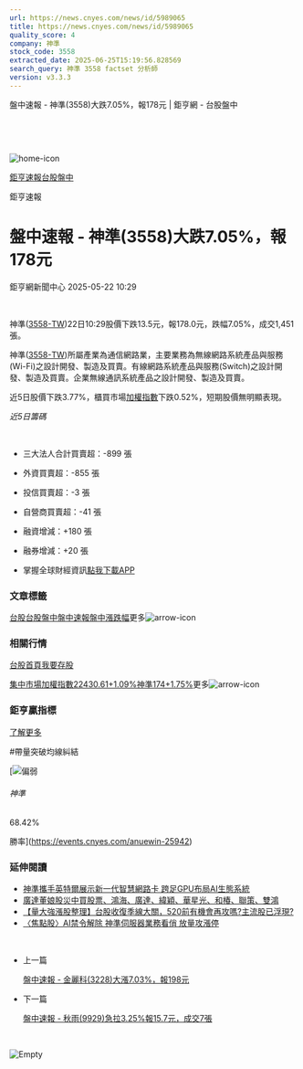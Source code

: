 ```yaml
---
url: https://news.cnyes.com/news/id/5989065
title: https://news.cnyes.com/news/id/5989065
quality_score: 4
company: 神準
stock_code: 3558
extracted_date: 2025-06-25T15:19:56.828569
search_query: 神準 3558 factset 分析師
version: v3.3.3
---
```


盤中速報 - 神準(3558)大跌7.05%，報178元 | 鉅亨網 - 台股盤中

‌

‌

![home-icon](/assets/icons/breadCrumb/symbol-icon-home.svg)

[鉅亨速報](/news/cat/anue_live)[台股盤中](/news/cat/tw_live)

鉅亨速報

# 盤中速報 - 神準(3558)大跌7.05%，報178元

鉅亨網新聞中心 2025-05-22 10:29

‌

神準([3558-TW](https://www.cnyes.com/twstock/3558))22日10:29股價下跌13.5元，報178.0元，跌幅7.05%，成交1,451張。

神準([3558-TW](https://www.cnyes.com/twstock/3558))所屬產業為通信網路業，主要業務為無線網路系統產品與服務(Wi-Fi)之設計開發、製造及買賣。有線網路系統產品與服務(Switch)之設計開發、製造及買賣。企業無線通訊系統產品之設計開發、製造及買賣。

近5日股價下跌3.77%，櫃買市場[加權指數](https://invest.cnyes.com/index/TWS/TSE01)下跌0.52%，短期股價無明顯表現。

*近5日籌碼*

‌

* 三大法人合計買賣超：-899 張
* 外資買賣超：-855 張
* 投信買賣超：-3 張
* 自營商買賣超：-41 張
* 融資增減：+180 張
* 融券增減：+20 張

* 掌握全球財經資訊[點我下載APP](http://www.cnyes.com/app/?utm_source=mweb&utm_medium=HamMenuBanner&utm_campaign=fixed&utm_content=entr)

### 文章標籤

[台股](https://news.cnyes.com/tag/台股 "台股")[台股盤中](https://news.cnyes.com/tag/台股盤中 "台股盤中")[盤中速報](https://news.cnyes.com/tag/盤中速報 "盤中速報")[盤中漲跌幅](https://news.cnyes.com/tag/盤中漲跌幅 "盤中漲跌幅")更多![arrow-icon](/assets/icons/arrows/arrow-down.svg)

### 相關行情

[台股首頁](https://www.cnyes.com/twstock)[我要存股](https://supr.link/8OHaU)

[集中市場加權指數22430.61+1.09%](https://invest.cnyes.com/index/TWS/TSE01)[神準174+1.75%](https://www.cnyes.com/twstock/3558)更多![arrow-icon](/assets/icons/arrows/arrow-down.svg)

### 鉅亨贏指標

[了解更多](https://events.cnyes.com/anuewin-25942)

#帶量突破均線糾結

[![偏弱](/assets/icons/win-indicator/short.svg)

###### 神準

68.42%

勝率](https://events.cnyes.com/anuewin-25942)

### 延伸閱讀

* [神準攜手英特爾展示新一代智慧網路卡 跨足GPU布局AI生態系統](/news/id/5987735)
* [廣達董娘股災中買股票、鴻海、廣達、緯穎、華星光、和椿、聯策、雙鴻](/news/id/5979672)
* [【量大強漲股整理】台股收復季線大關，520前有機會再攻嗎?主流股已浮現?](/news/id/5979635)
* [〈焦點股〉AI禁令解除 神準伺服器業務看俏 放量攻漲停](/news/id/5979057)

‌

* 上一篇

  [盤中速報 - 金麗科(3228)大漲7.03%，報198元](/news/id/5989257)
* 下一篇

  [盤中速報 - 秋雨(9929)急拉3.25%報15.7元，成交7張](/news/id/5987816)

‌

![Empty](/assets/icons/skeleton/empty-image.svg)

‌